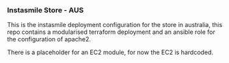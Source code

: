 ### Instasmile Store - AUS

This is the instasmile deployment configuration for the store in australia, this repo contains
a modularised terraform deployment and an ansible role for the configuration of apache2.

There is a placeholder for an EC2 module, for now the EC2 is hardcoded. 